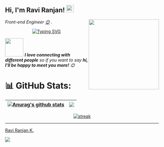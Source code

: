 <h2>Hi, I'm Ravi Ranjan! <img src="https://github.githubassets.com/images/mona-whisper.gif" height="24" /></h2>
<img align='right' src="https://media.giphy.com/media/836HiJc7pgzy8iNXCn/giphy.gif" width="230" />
<p><em>Front-end Engineer  <a href="#">😊</a> . </em>
 <p align="center"><a href="https://git.io/typing-svg"><img src="https://readme-typing-svg.demolab.com?font=Fira+Code&pause=1000&color=0E7334&center=true&vCenter=true&width=435&lines=Front-end+developer;have+high+creativity;Know+To+Design+In+Figma;Able+to+work+in+team+or+individual+" alt="Typing SVG" /></a></p>

 
<img src="https://media.giphy.com/media/LnQjpWaON8nhr21vNW/giphy.gif" width="60"> <em><b>I love connecting with different people</b> so if you want to say <b>hi, I'll be happy to meet you more!</b> 😊</em>


 # 📊 GitHub Stats:
 
| <a href="https://github.com/2030481/github-readme-stats"><img align="center" src="https://github-readme-stats.vercel.app/api?username=2030481&show_icons=true&include_all_commits=true&theme=buefy&hide_border=true" alt="Anurag's github stats" /></a> | <a href="https://github.com/2030481/github-readme-stats"><img align="center" src="https://github-readme-stats.vercel.app/api/top-langs/?username=2030481&layout=compact&theme=buefy&hide_border=true" /></a> |
| ------------- | ------------- |
<p align="center">
  <a href="https://github.com/2030481">      
<img title="stats" alt="streak" src="https://github-readme-streak-stats.herokuapp.com/?user=2030481&theme=dark&hide_border=true&stroke=f53b3b"/>
</a> 
</p>

---


<div class="badge-base LI-profile-badge" data-locale="en_US" data-size="medium" data-theme="dark" data-type="VERTICAL" data-vanity="ravisliet" data-version="v1"><a class="badge-base__link LI-simple-link" href="https://in.linkedin.com/in/ravisliet?trk=profile-badge">Ravi Ranjan K.</a></div>
              


[![](https://visitcount.itsvg.in/api?id=2030481&label=Profile%20Views&color=8&icon=0&pretty=true)](https://visitcount.itsvg.in)

<!---
2030481/2030481 is a ✨ special ✨ repository because its `README.md` (this file) appears on your GitHub profile.
You can click the Preview link to take a look at your changes.
--->

